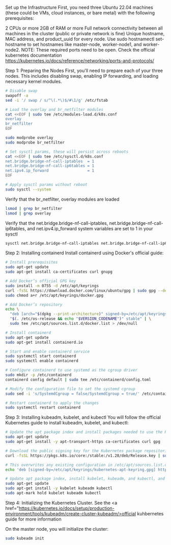 Set up the Infrastructure
First, you need three Ubuntu 22.04 machines (these could be VMs, cloud instances, or bare metal) with the following prerequisites:

2 CPUs or more
2GB of RAM or more
Full network connectivity between all machines in the cluster (public or private network is fine)
Unique hostname, MAC address, and product_uuid for every node. Use sudo hostnamectl set-hostname <node-name> to set hostnames like master-node, worker-node1, and worker-node2.
NOTE: These required ports need to be open. Check the official kubernetes documentation https://kubernetes.io/docs/reference/networking/ports-and-protocols/

Step 1: Preparing the Nodes
First, you'll need to prepare each of your three nodes. This includes disabling swap, enabling IP forwarding, and loading necessary kernel modules.
```bash
# Disable swap
swapoff -a
sed -i '/ swap / s/^\(.*\)$/#\1/g' /etc/fstab

# Load the overlay and br_netfilter modules
cat <<EOF | sudo tee /etc/modules-load.d/k8s.conf
overlay
br_netfilter
EOF

sudo modprobe overlay
sudo modprobe br_netfilter

# Set sysctl params, these will persist across reboots
cat <<EOF | sudo tee /etc/sysctl.d/k8s.conf
net.bridge.bridge-nf-call-iptables  = 1
net.bridge.bridge-nf-call-ip6tables = 1
net.ipv4.ip_forward                 = 1
EOF

# Apply sysctl params without reboot
sudo sysctl --system
```
Verify that the br_netfilter, overlay modules are loaded
```bash
lsmod | grep br_netfilter
lsmod | grep overlay
```
Verify that the net.bridge.bridge-nf-call-iptables, net.bridge.bridge-nf-call-ip6tables, and net.ipv4.ip_forward system variables are set to 1 in your sysctl
```bash
sysctl net.bridge.bridge-nf-call-iptables net.bridge.bridge-nf-call-ip6tables net.ipv4.ip_forward
```

Step 2: Installing containerd
Install containerd using Docker's official guide:
```bash
# Install prerequisites
sudo apt-get update
sudo apt-get install ca-certificates curl gnupg

# Add Docker’s official GPG key
sudo install -m 0755 -d /etc/apt/keyrings
curl -fsSL https://download.docker.com/linux/ubuntu/gpg | sudo gpg --dearmor -o /etc/apt/keyrings/docker.gpg
sudo chmod a+r /etc/apt/keyrings/docker.gpg

# Add Docker’s repository
echo \
  "deb [arch="$(dpkg --print-architecture)" signed-by=/etc/apt/keyrings/docker.gpg] https://download.docker.com/linux/ubuntu \
  "$(. /etc/os-release && echo "$VERSION_CODENAME")" stable" | \
  sudo tee /etc/apt/sources.list.d/docker.list > /dev/null

# Install containerd
sudo apt-get update
sudo apt-get install containerd.io

# Start and enable containerd service
sudo systemctl start containerd
sudo systemctl enable containerd

# Configure containerd to use systemd as the cgroup driver
sudo mkdir -p /etc/containerd
containerd config default | sudo tee /etc/containerd/config.toml

# Modify the configuration file to set the systemd cgroup
sudo sed -i 's/SystemdCgroup = false/SystemdCgroup = true/' /etc/containerd/config.toml

# Restart containerd to apply the changes
sudo systemctl restart containerd
```

Step 3: Installing kubeadm, kubelet, and kubectl
You will follow the official Kubernetes guide to install kubeadm, kubelet, and kubectl:
```bash
# Update the apt package index and install packages needed to use the Kubernetes apt repository
sudo apt-get update
sudo apt-get install -y apt-transport-https ca-certificates curl gpg

# Download the public signing key for the Kubernetes package repositories
curl -fsSL https://pkgs.k8s.io/core:/stable:/v1.28/deb/Release.key | sudo gpg --dearmor -o /etc/apt/keyrings/kubernetes-apt-keyring.gpg

# This overwrites any existing configuration in /etc/apt/sources.list.d/kubernetes.list
echo 'deb [signed-by=/etc/apt/keyrings/kubernetes-apt-keyring.gpg] https://pkgs.k8s.io/core:/stable:/v1.28/deb/ /' | sudo tee /etc/apt/sources.list.d/kubernetes.list

# Update apt package index, install kubelet, kubeadm, and kubectl, and pin their version
sudo apt-get update
sudo apt-get install -y kubelet kubeadm kubectl
sudo apt-mark hold kubelet kubeadm kubectl
```

Step 4: Initializing the Kubernetes Cluster. See the <a href="https://kubernetes.io/docs/setup/production-environment/tools/kubeadm/create-cluster-kubeadm/>official kuhbernetes guide </a> for more information

On the master node, you will initialize the cluster:
```bash
sudo kubeadm init
```
